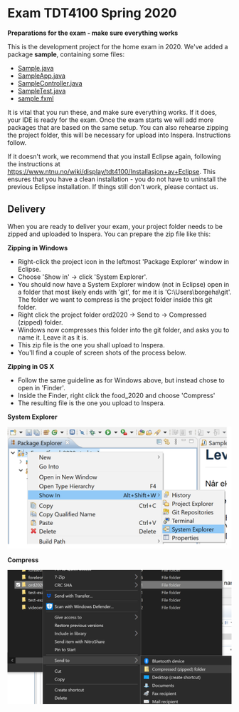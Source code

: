 # Exam TDT4100 Spring 2020

**Preparations for the exam - make sure everything works**

This is the development project for the home exam in 2020. We've added a package **sample**, containing some files:

- [Sample.java](src/sample/Sample.java)
- [SampleApp.java](src/sample/SampleApp.java)
- [SampleController.java](src/sample/SampleController.java)
- [SampleTest.java](src/sample/SampleTest.java)
- [sample.fxml](src/sample/sample.fxml)

It is vital that you run these, and make sure everything works. If it does, your IDE is ready for the exam. Once the exam starts we will add more packages that are based on the same setup. You can also rehearse zipping the project folder, this will be necessary for upload into Inspera. Instructions follow.

If it doesn't work, we recommend that you install Eclipse again, following the instructions at https://www.ntnu.no/wiki/display/tdt4100/Installasjon+av+Eclipse. This ensures that you have a clean installation - you do not have to uninstall the previous Eclipse installation. If things still don't work, please contact us.


## Delivery
When you are ready to deliver your exam, your project folder needs to be zipped and uploaded to Inspera. You can prepare the zip file like this:

**Zipping in Windows**
- Right-click the project icon in the leftmost 'Package Explorer' window in Eclipse.
- Choose 'Show in' -> click 'System Explorer'.
- You should now have a System Explorer window (not in Eclipse) open in a folder that most likely ends with 'git', for me it is 'C:\Users\borgeha\git'. The folder we want to compress is the project folder inside this git folder.
- Right click the project folder ord2020 -> Send to  -> Compressed (zipped) folder.
- Windows now compresses this folder into the git folder, and asks you to name it. Leave it as it is.
- This zip file is the one you shall upload to Inspera.
- You'll find a couple of screen shots of the process below.

**Zipping in OS X**
- Follow the same guideline as for Windows above, but instead chose to open in 'Finder'.
- Inside the Finder, right click the food_2020 and choose 'Compress'
- The resulting file is the one you upload to Inspera.

**System Explorer**

<img src="System_Explorer.png" alt="drawing" width="600"/>

**Compress**

<img src="Compress.png" alt="drawing" width="600"/>

